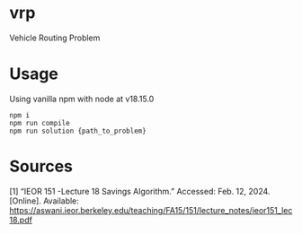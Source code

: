 # vrp
Vehicle Routing Problem

# Usage
Using vanilla npm with node at v18.15.0

```
npm i
npm run compile
npm run solution {path_to_problem}
```

# Sources

[1]     “IEOR 151 -Lecture 18 Savings Algorithm.” Accessed: Feb. 12, 2024. [Online]. Available: https://aswani.ieor.berkeley.edu/teaching/FA15/151/lecture_notes/ieor151_lec18.pdf

